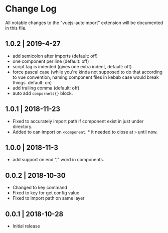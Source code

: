 # Change Log

All notable changes to the "vuejs-autoimport" extension will be documented in this file.

## 1.0.2 | 2019-4-27

- add semicolon after imports (default: off)
- one component per line (default: off)
- script tag is indented (gives one extra indent, default: off)
- force pascal case (while you're kinda not supposed to do that according to vue convention, naming component files in kebab case would break things. default: on)
- add trailing comma (default: off)
- auto add `compornets{}` block.

## 1.0.1 | 2018-11-23

- Fixed to accurately import path if component exist in just under directory.
- Added to can import on `<component`. \* it needed to close at `>` until now.

## 1.0.0 | 2018-11-3

- add support on end "," word in components.

## 0.0.2 | 2018-10-30

- Changed to key command
- Fixed to key for get config value
- FIxed to import path on same layer

## 0.0.1 | 2018-10-28

- Initial release
